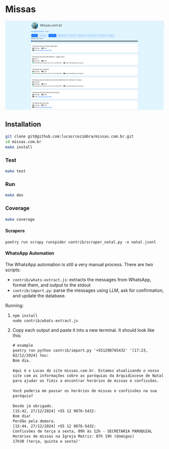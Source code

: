 # Missas

![](./contrib/screenshot.png)

## Installation
```bash
git clone git@github.com:lucasrcezimbra/missas.com.br.git
cd missas.com.br
make install
```

### Test
```bash
make test
```

### Run
```bash
make dev
```

### Coverage
```bash
make coverage
```

#### Scrapers
```shell
poetry run scrapy runspider contrib/scraper_natal.py -o natal.jsonl
```

#### WhatsApp Automation
The WhatsApp automation is still a very manual process. There are two scripts:
- `contrib/whats-extract.js`: extracts the messages from WhatsApp, format them,
  and output to the stdout
- `contrib/import.py`: parse the messages using LLM, ask for confirmation, and
  update the database.

Running:

1.
    ```shell
    npm install
    node contrib/whats-extract.js
    ```

2. Copy each output and paste it into a new terminal. It should look like this:
    ```shell
    # example
    poetry run python contrib/import.py '+551298765432' '[17:23, 02/12/2024] You:
    Bom dia.

    Aqui é o Lucas do site missas.com.br. Estamos atualizando o nosso site com as informações sobre as paróquias da Arquidiocese de Natal para ajudar os fiéis a encontrar horários de missas e confissões.

    Você poderia me passar os horários de missas e confissões na sua paróquia?

    Desde já obrigado.
    [15:42, 27/12/2024] +55 12 9876-5432:
    Bom dia!
    Perdão pela demora.
    [15:44, 27/12/2024] +55 12 9876-5432:
    Confissões de terça a sexta, 09h às 12h - SECRETARIA PAROQUIAL
    Horários de missas na Igreja Matriz: 07h 19h (domigos)
    17h30 (terça, quinta e sexta)'
    ```

